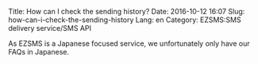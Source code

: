 Title: How can I check the sending history?
Date: 2016-10-12 16:07
Slug: how-can-i-check-the-sending-history
Lang: en
Category: EZSMS:SMS delivery service/SMS API

As EZSMS is a Japanese focused service, we unfortunately only have our FAQs in Japanese.